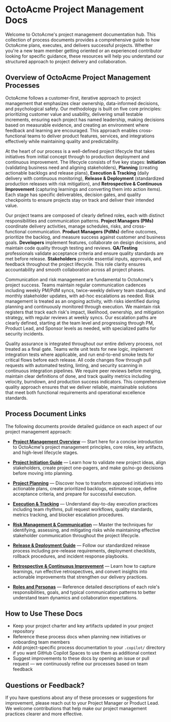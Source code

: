 # OctoAcme Project Management Docs

Welcome to OctoAcme's project management documentation hub. This collection of process documents provides a comprehensive guide to how OctoAcme plans, executes, and delivers successful projects. Whether you're a new team member getting oriented or an experienced contributor looking for specific guidance, these resources will help you understand our structured approach to project delivery and collaboration.

## Overview of OctoAcme Project Management Processes

OctoAcme follows a customer-first, iterative approach to project management that emphasizes clear ownership, data-informed decisions, and psychological safety. Our methodology is built on five core principles: prioritizing customer value and usability, delivering small testable increments, ensuring each project has named leadership, making decisions based on measurable evidence, and creating an environment where feedback and learning are encouraged. This approach enables cross-functional teams to deliver product features, services, and integrations effectively while maintaining quality and predictability.

At the heart of our process is a well-defined project lifecycle that takes initiatives from initial concept through to production deployment and continuous improvement. The lifecycle consists of five key stages: **Initiation** (validating business need and aligning stakeholders), **Planning** (creating actionable backlogs and release plans), **Execution & Tracking** (daily delivery with continuous monitoring), **Release & Deployment** (standardized production releases with risk mitigation), and **Retrospective & Continuous Improvement** (capturing learnings and converting them into action items). Each stage has specific deliverables, decision gates, and quality checkpoints to ensure projects stay on track and deliver their intended value.

Our project teams are composed of clearly defined roles, each with distinct responsibilities and communication patterns. **Project Managers (PMs)** coordinate delivery activities, manage schedules, risks, and cross-functional communication. **Product Managers (PdMs)** define outcomes, prioritize the backlog, and measure success against customer and business goals. **Developers** implement features, collaborate on design decisions, and maintain code quality through testing and reviews. **QA/Testing** professionals validate acceptance criteria and ensure quality standards are met before release. **Stakeholders** provide essential inputs, approvals, and feedback throughout the project lifecycle. This role clarity ensures accountability and smooth collaboration across all project phases.

Communication and risk management are fundamental to OctoAcme's project success. Teams maintain regular communication cadences including weekly PM/PdM syncs, twice-weekly delivery team standups, and monthly stakeholder updates, with ad-hoc escalations as needed. Risk management is treated as an ongoing activity, with risks identified during planning and continuously monitored through execution. We maintain risk registers that track each risk's impact, likelihood, ownership, and mitigation strategy, with regular reviews at weekly syncs. Our escalation paths are clearly defined, starting at the team level and progressing through PM, Product Lead, and Sponsor levels as needed, with specialized paths for security incidents.

Quality assurance is integrated throughout our entire delivery process, not treated as a final gate. Teams write unit tests for new logic, implement integration tests where applicable, and run end-to-end smoke tests for critical flows before each release. All code changes flow through pull requests with automated testing, linting, and security scanning in continuous integration pipelines. We require peer reviews before merging, maintain clear definitions of done, and track quality metrics including velocity, burndown, and production success indicators. This comprehensive quality approach ensures that we deliver reliable, maintainable solutions that meet both functional requirements and operational excellence standards.

## Process Document Links

The following documents provide detailed guidance on each aspect of our project management approach:

- [**Project Management Overview**](octoacme-project-management-overview.md) — Start here for a concise introduction to OctoAcme's project management principles, core roles, key artifacts, and high-level lifecycle stages.

- [**Project Initiation Guide**](octoacme-project-initiation.md) — Learn how to validate new project ideas, align stakeholders, create project one-pagers, and make go/no-go decisions before moving into planning.

- [**Project Planning**](octoacme-project-planning.md) — Discover how to transform approved initiatives into actionable plans, create prioritized backlogs, estimate scope, define acceptance criteria, and prepare for successful execution.

- [**Execution & Tracking**](octoacme-execution-and-tracking.md) — Understand day-to-day execution practices including team rhythms, pull request workflows, quality standards, metrics tracking, and blocker escalation procedures.

- [**Risk Management & Communication**](octoacme-risks-and-communication.md) — Master the techniques for identifying, assessing, and mitigating risks while maintaining effective stakeholder communication throughout the project lifecycle.

- [**Release & Deployment Guide**](octoacme-release-and-deployment.md) — Follow our standardized release process including pre-release requirements, deployment checklists, rollback procedures, and incident response playbooks.

- [**Retrospective & Continuous Improvement**](octoacme-retrospective-and-continuous-improvement.md) — Learn how to capture learnings, run effective retrospectives, and convert insights into actionable improvements that strengthen our delivery practices.

- [**Roles and Personas**](octoacme-roles-and-personas.md) — Reference detailed descriptions of each role's responsibilities, goals, and typical communication patterns to better understand team dynamics and collaboration expectations.

## How to Use These Docs

- Keep your project charter and key artifacts updated in your project repository
- Reference these process docs when planning new initiatives or onboarding team members
- Add project-specific process documentation to your `.copilot/` directory if you want GitHub Copilot Spaces to use them as additional context
- Suggest improvements to these docs by opening an issue or pull request — we continuously refine our processes based on team feedback

## Questions or Feedback?

If you have questions about any of these processes or suggestions for improvement, please reach out to your Project Manager or Product Lead. We welcome contributions that help make our project management practices clearer and more effective.
